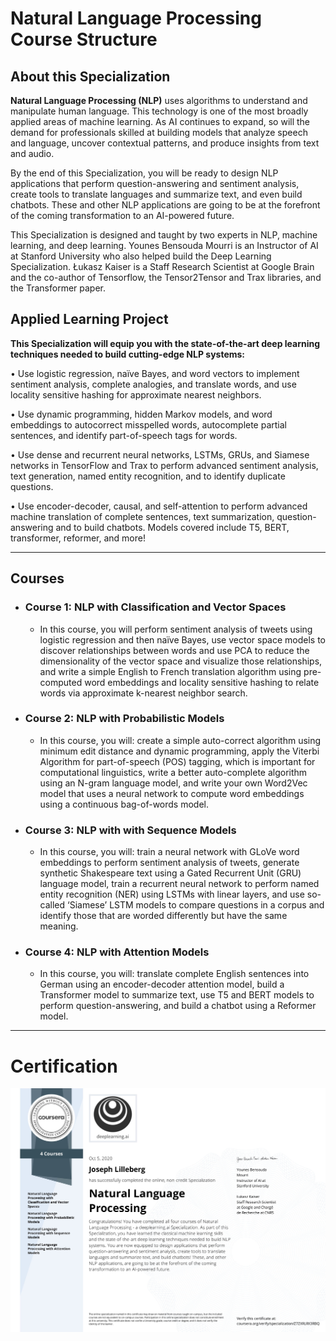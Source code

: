 # Natural Language Processing Course Structure

## About this Specialization
**Natural Language Processing (NLP)** uses algorithms to understand and manipulate human language. This technology is one of the most broadly applied areas of machine learning. As AI continues to expand, so will the demand for professionals skilled at building models that analyze speech and language, uncover contextual patterns, and produce insights from text and audio.

By the end of this Specialization, you will be ready to design NLP applications that perform question-answering and sentiment analysis, create tools to translate languages and summarize text, and even build chatbots. These and other NLP applications are going to be at the forefront of the coming transformation to an AI-powered future.

This Specialization is designed and taught by two experts in NLP, machine learning, and deep learning. Younes Bensouda Mourri is an Instructor of AI at Stanford University who also helped build the Deep Learning Specialization. Łukasz Kaiser is a Staff Research Scientist at Google Brain and the co-author of Tensorflow, the Tensor2Tensor and Trax libraries, and the Transformer paper.

## Applied Learning Project
**This Specialization will equip you with the state-of-the-art deep learning techniques needed to build cutting-edge NLP systems:**

• Use logistic regression, naïve Bayes, and word vectors to implement sentiment analysis, complete analogies, and translate words, and use locality sensitive hashing for approximate nearest neighbors.

• Use dynamic programming, hidden Markov models, and word embeddings to autocorrect misspelled words, autocomplete partial sentences, and identify part-of-speech tags for words.

• Use dense and recurrent neural networks, LSTMs, GRUs, and Siamese networks in TensorFlow and Trax to perform advanced sentiment analysis, text generation, named entity recognition, and to identify duplicate questions.

• Use encoder-decoder, causal, and self-attention to perform advanced machine translation of complete sentences, text summarization, question-answering and to build chatbots. Models covered include T5, BERT, transformer, reformer, and more!

---

## Courses

- ### Course 1: NLP with Classification and Vector Spaces
  - In this course, you will perform sentiment analysis of tweets using logistic regression and then naïve Bayes, use vector space models to discover relationships between words and use PCA to reduce the dimensionality of the vector space and visualize those relationships, and write a simple English to French translation algorithm using pre-computed word embeddings and locality sensitive hashing to relate words via approximate k-nearest neighbor search. 
- ### Course 2: NLP with Probabilistic Models
  - In this course, you will: create a simple auto-correct algorithm using minimum edit distance and dynamic programming, apply the Viterbi Algorithm for part-of-speech (POS) tagging, which is important for computational linguistics, write a better auto-complete algorithm using an N-gram language model, and write your own Word2Vec model that uses a neural network to compute word embeddings using a continuous bag-of-words model.
- ### Course 3: NLP with with Sequence Models
  - In this course, you will: train a neural network with GLoVe word embeddings to perform sentiment analysis of tweets, generate synthetic Shakespeare text using a Gated Recurrent Unit (GRU) language model, train a recurrent neural network to perform named entity recognition (NER) using LSTMs with linear layers, and use so-called ‘Siamese’ LSTM models to compare questions in a corpus and identify those that are worded differently but have the same meaning. 
- ### Course 4: NLP with Attention Models
  - In this course, you will: translate complete English sentences into German using an encoder-decoder attention model, build a Transformer model to summarize text, use T5 and BERT models to perform question-answering, and build a chatbot using a Reformer model.

---

# Certification
<p align="center">
  <img src="Natural Language Processing Certification Images/Natural_Language_Processing.jpg" | width=800 />
</p>
